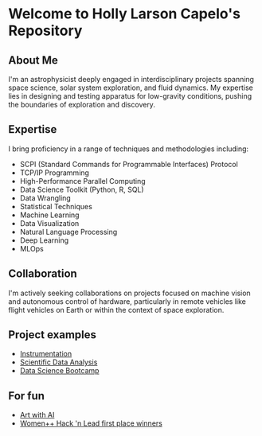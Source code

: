 # Welcome to Holly Larson Capelo's Repository

## About Me
I'm an astrophysicist deeply engaged in interdisciplinary projects spanning space science, solar system exploration, and fluid dynamics. My expertise lies in designing and testing apparatus for low-gravity conditions, pushing the boundaries of exploration and discovery.

## Expertise
I bring proficiency in a range of techniques and methodologies including:
- SCPI (Standard Commands for Programmable Interfaces) Protocol
- TCP/IP Programming
- High-Performance Parallel Computing
- Data Science Toolkit (Python, R, SQL)
- Data Wrangling
- Statistical Techniques
- Machine Learning
- Data Visualization
- Natural Language Processing
- Deep Learning
- MLOps

## Collaboration
I'm actively seeking collaborations on projects focused on machine vision and autonomous control of hardware, particularly in remote vehicles like flight vehicles on Earth or within the context of space exploration.

## Project examples
- [Instrumentation](/link-to-instrumentation)
- [Scientific Data Analysis](/link-to-data-analysis)
- [Data Science Bootcamp](https://github.com/hlc-astro/data_science_bootcamp)

## For fun
- [Art with AI](https://github.com/hlc-astro/art/)
- [Women++ Hack 'n Lead first place winners](https://github.com/boringspace/GivingChain)




<!--
**hlc-astro/hlc-astro** is a ✨ _special_ ✨ repository because its `README.md` (this file) appears on your GitHub profile.

Here are some ideas to get you started:

- 🔭 I’m currently working on ...
- 🌱 I’m currently learning ...
- 👯 I’m looking to collaborate on ...
- 🤔 I’m looking for help with ...
- 💬 Ask me about ...
- 📫 How to reach me: ...
- 😄 Pronouns: ...
- ⚡ Fun fact: ...
-->
